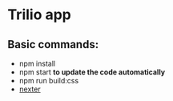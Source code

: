 # Trilio app
## Basic commands: 
* npm install 
* npm start  **to update the code automatically**
* npm run build:css
* [nexter](https://praise002.github.io/nexter/)
